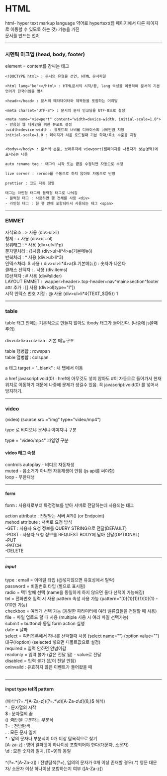 <h1>HTML</h1>		
		
html- hyper text markup language 약어로 hypertext(웹 페이지에서 다른 페이지로 이동할 수 있도록 하는 것) 기능을 가진		
문서를 만드는 언어

<hr/>
		
<h3>시멘틱 마크업 (head, body, footer)</h3>
		
element = content를 감싸는 태그		

```
<!DOCTYPE html> : 문서의 유형을 선언, HTML 문서파일		
		
<html lang="ko"></html> : HTML문서의 시작/끝, lang 속성을 이용하여 문서의 기본언어가 한국어임을 명시		
		
<head></head> : 문서의 메타데이터와 제목등을 포함하는 머리말		
		
<meta charset="UTF-8"> : 문서의 문자 인코딩을 UTF-8으로 설정 		
		
<meta name="viewport" content="width=device-width, initial-scale=1.0"> - 반응형 웹 디자인을 위한 뷰포트 설정		
:width=device-width : 뷰포트의 너비를 디바이스의 너비만큼 지정		
initial-scale=1.0 : 페이지가 처음 로드될때 기본 확대/축소 수준을 지정		

		
<body></body> : 문서의 본문, 브라우저에 viewport(웹페이지를 사용자가 보는영역)에 표시되는 내용		
		
auto rename tag : 태그의 시작 또는 끝을 수정하면 자동으로 수정		
		
live server : rerode를 수동으로 하지 않아도 자동으로 반영		
		
prettier : 코드 자동 정렬		
		
태그는 라인형 태그와 블럭형 태그로 나눠짐 		
- 블럭형 태그 : 사용하면 행 전체를 사용 <div>		
- 라인형 태그 : 한 행 안에 포함되어서 사용되는 태그 <span>
```
<hr/>
		
<h3>EMMET</h3> 	
자식요소 : > 사용 (div>ul>li)		 </br>
형제 : + 사용 (div>ul+ol)		</br>
상위태그 : ^ 사용 (div>ul>li^p)		</br>
문자열처리 : {}사용 (div>ul>li*4>a{기본메뉴})		</br>
반복처리 : * 사용 (div>ul>li*3)		</br>
인덱스처리: $ 사용 ( div>ul>li*4>a{$.기본메뉴}) : 숫자가 나온다		</br>
클래스 선택자 : . 사용 (div.items)		</br>
ID선택자 : # 사용 (div#slider)		</br>
LAYOUT EMMET : .wapper>header>.top-header+nav^main>section^footer		</br>
attr 추가 : [] 사용 (div>ol[type="I"])		</br>
시작 인덱스 번호 지정 : @ 사용 (div>ul>li*4{TEXT_$@5})	1</br>		

<hr/>

<h3>table</h3>

table 태그 안에는 기본적으로 만들지 않아도 tbody 태그가 들어간다. (나중에 js쓸때 주의)	</br>	
div>ul>li>a+ul>li>a : 기본 메뉴구조		</br>

table 행병합 : rowspan		</br>
table 열병합 : colspan		</br>
		
a 태그 target = "_blank" : 새 탭에서 이동		</br>
		
a href javascript:void(0) : href에 아무것도 넣지 않아도 #이 자동으로 들어가서 현재 위치로 이동하기 때문에 나중에 문제가 생길수 있음. 꼭 javascript:void(0) 를 넣어서 방지하기.</br>		

<hr/>

<h3>video</h3> 
(video) (source src ="img" type="video/mp4")</br>

type 로 비디오냐 문서냐 이미지냐 구분</br>

type = "video/mp4" 파일명 구분</br>

<h4> video 태그 속성 </h4> 
controls autoplay - 비디오 자동재생</br>
muted - 음소거가 아니면 자동재생이 안됨 (js api를 써야함)</br>
loop - 무한재생</br>

<hr/>

<h4>form</h4>
form : 사용자로부터 특정정보를 받아 서버로 전달하는데 사용되는 태그</br>

action attribute : 전달받는 서버 API() (or Endpoint)</br>
mehod attribute : 서버로 요청 방식 </br>
  -GET : 사용자 요청 정보를 QUERY STRING으로 전달(DEFAULT)</br>
  -POST : 사용자 요청 정보를 REQUEST BODY에 담아 전달(OPTIONAL)</br>
  -PUT </br>
  -PATCH</br>
  -DELETE</br>

<hr/>

<h5>input</h5>
type : email = 이메일 타입 (@넣지않으면 유효성에서 탈락)</br>
       password = 비밀번호 타입 (별으로 표시됨) </br>
       radio = 택1 할때 선택 (name을 동일하게 하지 않으면 둘다 선택이 가능해짐)</br>
       tel = 전화번호 입력 시 사용 pattern 속성 사용 가능 (pattern="[0]{1}[1]{1}[0]{1} - 010만 가능)</br>
       checkbox = 여러개 선택 가능 (동일한 파라미터에 여러 벨류값들을 전달할 때 사용)</br>
       file = 파일 업로드 할 때 사용 (multiple 사용 시 여러 파일 선택가능)</br>
       submit = button과 동일 form action 실행 </br>
       date = 날짜 </br>
       select = 여러목록에서 하나를 선택할때 사용 (select name="") (option value="")대구(/option) (selected 넣으면 디폴트값으로 설정)</br>
       required = 입력 안하면 안넘어감</br>
       readonly = 입력 불가 (값은 전달 됨) - value로 전달</br>
       disabled = 입력 불가 (값이 전달 안됨)</br>
       oninvaild : 유효하지 않은 이벤트가 들어왔을 때</br>
       </br>
<hr/>

<h4>input type tel의 pattern</h4>       
(해석^(?=.*[A-Za-z])(?=.*\d)[A-Za-z\d]{8,}$ 해석)</br>
^ : 문자열의 시작</br>
$ : 문자열의 끝</br>
()  :패턴을 구분하는 부분식</br>
?= : 전방탐색</br>
. : 모든 문자 일치</br>
* : 앞의 문자나 부분식이 0개 이상 탐욕적으로 찾기</br>
[A-za-z] : 영어 알파벳이 하나이상 포함되어야 한다(대문자, 소문자)</br>
\d : 모든 숫자와 일치, [0~9]와 동일 </br>
</br>
^(?=.*[A-Za-z]) : 전방탐색(?=), 임의의 문자가 0개 이상 존재할 경우(.*) 영문 대문자/ 소문자 이상 하나이상 포함하는지 여부 ([A-Za-z])</br>

